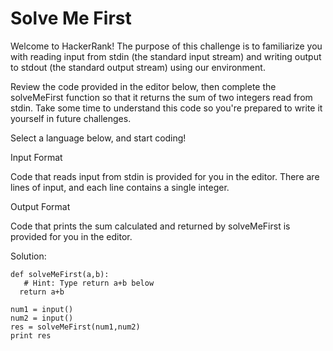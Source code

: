 # Solve Me First

Welcome to HackerRank! The purpose of this challenge is to familiarize you with reading input from stdin (the standard input stream) and writing output to stdout (the standard output stream) using our environment.

Review the code provided in the editor below, then complete the solveMeFirst function so that it returns the sum of two integers read from stdin. Take some time to understand this code so you're prepared to write it yourself in future challenges.

Select a language below, and start coding!

Input Format

Code that reads input from stdin is provided for you in the editor. There are  lines of input, and each line contains a single integer.

Output Format

Code that prints the sum calculated and returned by solveMeFirst is provided for you in the editor.

Solution:
```
def solveMeFirst(a,b):
   # Hint: Type return a+b below 
  return a+b

num1 = input()
num2 = input()
res = solveMeFirst(num1,num2)
print res
```
